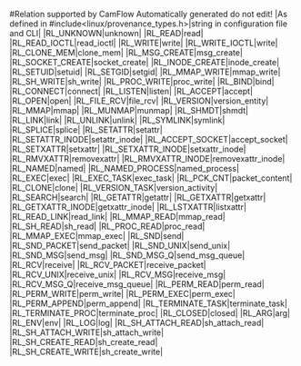#Relation supported by CamFlow
Automatically generated do not edit!
|As defined in #include<linux/provenance_types.h>|string in configuration file and CLI|
|RL_UNKNOWN|unknown|
|RL_READ|read|
|RL_READ_IOCTL|read_ioctl|
|RL_WRITE|write|
|RL_WRITE_IOCTL|write|
|RL_CLONE_MEM|clone_mem|
|RL_MSG_CREATE|msg_create|
|RL_SOCKET_CREATE|socket_create|
|RL_INODE_CREATE|inode_create|
|RL_SETUID|setuid|
|RL_SETGID|setgid|
|RL_MMAP_WRITE|mmap_write|
|RL_SH_WRITE|sh_write|
|RL_PROC_WRITE|proc_write|
|RL_BIND|bind|
|RL_CONNECT|connect|
|RL_LISTEN|listen|
|RL_ACCEPT|accept|
|RL_OPEN|open|
|RL_FILE_RCV|file_rcv|
|RL_VERSION|version_entity|
|RL_MMAP|mmap|
|RL_MUNMAP|munmap|
|RL_SHMDT|shmdt|
|RL_LINK|link|
|RL_UNLINK|unlink|
|RL_SYMLINK|symlink|
|RL_SPLICE|splice|
|RL_SETATTR|setattr|
|RL_SETATTR_INODE|setattr_inode|
|RL_ACCEPT_SOCKET|accept_socket|
|RL_SETXATTR|setxattr|
|RL_SETXATTR_INODE|setxattr_inode|
|RL_RMVXATTR|removexattr|
|RL_RMVXATTR_INODE|removexattr_inode|
|RL_NAMED|named|
|RL_NAMED_PROCESS|named_process|
|RL_EXEC|exec|
|RL_EXEC_TASK|exec_task|
|RL_PCK_CNT|packet_content|
|RL_CLONE|clone|
|RL_VERSION_TASK|version_activity|
|RL_SEARCH|search|
|RL_GETATTR|getattr|
|RL_GETXATTR|getxattr|
|RL_GETXATTR_INODE|getxattr_inode|
|RL_LSTXATTR|listxattr|
|RL_READ_LINK|read_link|
|RL_MMAP_READ|mmap_read|
|RL_SH_READ|sh_read|
|RL_PROC_READ|proc_read|
|RL_MMAP_EXEC|mmap_exec|
|RL_SND|send|
|RL_SND_PACKET|send_packet|
|RL_SND_UNIX|send_unix|
|RL_SND_MSG|send_msg|
|RL_SND_MSG_Q|send_msg_queue|
|RL_RCV|receive|
|RL_RCV_PACKET|receive_packet|
|RL_RCV_UNIX|receive_unix|
|RL_RCV_MSG|receive_msg|
|RL_RCV_MSG_Q|receive_msg_queue|
|RL_PERM_READ|perm_read|
|RL_PERM_WRITE|perm_write|
|RL_PERM_EXEC|perm_exec|
|RL_PERM_APPEND|perm_append|
|RL_TERMINATE_TASK|terminate_task|
|RL_TERMINATE_PROC|terminate_proc|
|RL_CLOSED|closed|
|RL_ARG|arg|
|RL_ENV|env|
|RL_LOG|log|
|RL_SH_ATTACH_READ|sh_attach_read|
|RL_SH_ATTACH_WRITE|sh_attach_write|
|RL_SH_CREATE_READ|sh_create_read|
|RL_SH_CREATE_WRITE|sh_create_write|
